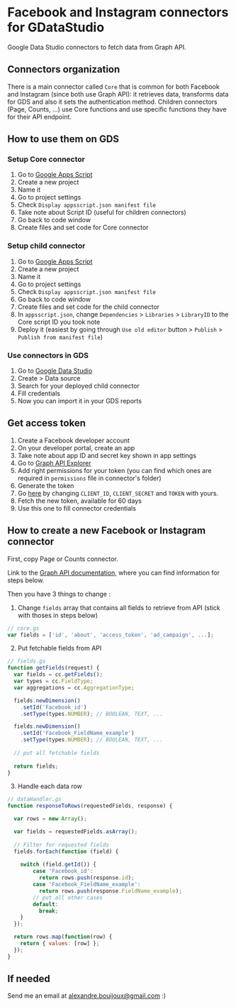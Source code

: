 # Facebook and Instagram connectors for GDataStudio
Google Data Studio connectors to fetch data from Graph API.

## Connectors organization
There is a main connector called `Core` that is common for both Facebook and Instagram (since both use Graph API): it retrieves data, transforms data for GDS and also it sets the authentication method.
Children connectors (Page, Counts, ...) use Core functions and use specific functions they have for their API endpoint.

## How to use them on GDS

### Setup Core connector
1. Go to [Google Apps Script](https://script.google.com)
2. Create a new project
3. Name it
4. Go to project settings
5. Check `Display appsscript.json manifest file`
6. Take note about Script ID (useful for children connectors)
7. Go back to code window
8. Create files and set code for Core connector

### Setup child connector
1. Go to [Google Apps Script](https://script.google.com)
2. Create a new project
3. Name it
4. Go to project settings
5. Check `Display appsscript.json manifest file`
7. Go back to code window
8. Create files and set code for the child connector
9. In `appsscript.json`, change `Dependencies` > `Libraries` > `LibraryID` to the Core script ID you took note
10. Deploy it (easiest by going through `Use old editor` button > `Publish` > `Publish from manifest file`)

### Use connectors in GDS
1. Go to [Google Data Studio](https://datastudio.google.com)
2. Create > Data source
3. Search for your deployed child connector
4. Fill credentials
5. Now you can import it in your GDS reports

## Get access token
1. Create a Facebook developer account
2. On your developer portal, create an app
3. Take note about app ID and secret key shown in app settings
4. Go to [Graph API Explorer](https://developers.facebook.com/tools/explorer)
5. Add right permissions for your token (you can find which ones are required in `permissions` file in connector's folder)
6. Generate the token
7. Go [here](https://graph.facebook.com/v11.0/oauth/access_token?grant_type=fb_exchange_token&client_id=CLIENT_ID&client_secret=CLIENT_SECRET&fb_exchange_token=TOKEN) by changing `CLIENT_ID`, `CLIENT_SECRET` and `TOKEN` with yours.
8. Fetch the new token, available for 60 days
9. Use this one to fill connector credentials

## How to create a new Facebook or Instagram connector
First, copy Page or Counts connector.

Link to the [Graph API documentation](https://developers.facebook.com/docs/graph-api), where you can find information for steps below.

Then you have 3 things to change :
1. Change `fields` array that contains all fields to retrieve from API (stick with thoses in steps below)
```javascript
// core.gs
var fields = ['id', 'about', 'access_token', 'ad_campaign', ...];
```
2. Put fetchable fields from API
```javascript
// fields.gs
function getFields(request) {
  var fields = cc.getFields();
  var types = cc.FieldType;
  var aggregations = cc.AggregationType;

  fields.newDimension()
    .setId('Facebook_id')
    .setType(types.NUMBER); // BOOLEAN, TEXT, ...

  fields.newDimension()
    .setId('Facebook_FieldName_example')
    .setType(types.NUMBER); // BOOLEAN, TEXT, ...
  
  // put all fetchable fields
  
  return fields;
}
```
3. Handle each data row
```javascript
// dataHandler.gs
function responseToRows(requestedFields, response) {

  var rows = new Array();

  var fields = requestedFields.asArray();
  
  // Filter for requested fields
  fields.forEach(function (field) {
    
    switch (field.getId()) {
        case 'Facebook_id':
          return rows.push(response.id);
        case 'Facebook_FieldName_example':
          return rows.push(response.FieldName_example);
        // put all other cases
        default:
          break;
    }
  });

  return rows.map(function(row) {
    return { values: [row] };
  });
}
```



## If needed
Send me an email at alexandre.bouijoux@gmail.com :)
